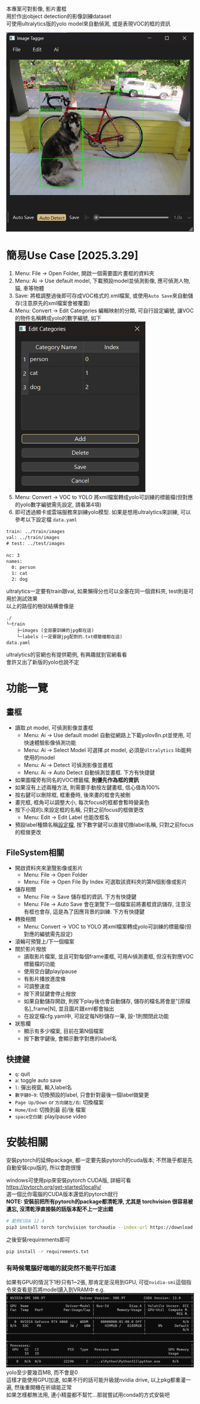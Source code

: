 本專案可對影像, 影片畫框  
用於作出object detection的影像訓練dataset  
可使用ultralytics版的yolo model來自動偵測, 或是表現VOC的框的資訊

![system gui](./asset/system_gui.png)

# 簡易Use Case [2025.3.29]
1. Menu: File -> Open Folder, 開啟一個需要圖片畫框的資料夾
2. Menu: Ai -> Use default model, 下載預設model並偵測影像, 應可偵測人物, 貓, 車等物體
3. Save: 將框調整過後即可存成VOC格式的.xml檔案, 或使用`Auto Save`來自動儲存(注意原先的xml檔案會被覆蓋)
4. Menu: Convert -> Edit Categories  編輯映射的分類, 可自行設定編號, 讓VOC的物件名稱轉成yolo的數字編號, 如下
![categories](./asset/categories.png)  
5. Menu: Convert -> VOC to YOLO  將xml檔案轉成yolo可訓練的標籤檔(但對應的yolo數字編號需先設定, 請看第4項)
6. 即可透過顯卡或雲端服務來訓練yolo模型. 如果是想用ultralytics來訓練, 可以參考以下設定檔 `data.yaml`
```
train: ../train/images
val: ../train/images
# test: ../test/images

nc: 3
names: 
  0: person
  1: cat
  2: dog
```
ultralytics一定要有train跟val, 如果懶得分也可以全塞在同一個資料夾, test則是可用於測試效果  
以上的路徑的樹狀結構會像是  
```
./
└─train
    ├─images (全部要訓練的jpg都在這)
    └─labels (一定要跟jpg配對的.txt標籤檔都在這)
data.yaml
```
ultralytics的官網也有提供範例, 有興趣就到官網看看  
會許又出了新版的yolo也說不定  

# 功能一覽
## 畫框
- 讀取.pt model, 可偵測影像並畫框
  - Menu: Ai -> Use default model 自動從網路上下載yolov8n.pt並使用, 可快速體驗影像偵測功能
  - Menu: Ai -> Select Model 可選擇.pt model, 必須是`Ultralytics` lib能夠使用的model
  - Menu: Ai -> Detect 可偵測影像並畫框
  - Menu: Ai -> Auto Detect 自動偵測並畫框. 下方有快捷鍵
- 如果圖檔旁有同名的VOC標籤檔, **則優先作為框的資訊**
- 如果沒有上述兩種方法, 則需要手動按左鍵畫框, 信心值為100%
- 按右鍵可以刪除框, 框重疊時, 後來畫的框會先被刪
- 畫完框, 框角可以調整大小, 每次focus的框都會暫時變黃色
- 按下小寫的`L`來設定框的名稱, 只對之前focus的框做更改
  - Menu: Edit -> Edit Label 也能改框名
- 預設label種類名稱[設定檔](./config/settings.yaml), 按下數字鍵可以直接切換label名稱, 只對之前focus的框做更改

## FileSystem相關
- 開啟資料夾來瀏覽影像或影片
  - Menu: File -> Open Folder
  - Menu: File -> Open File By Index   可選取該資料夾的第N個影像或影片
- 儲存相關
  - Menu: File -> Save  儲存框的資訊. 下方有快捷鍵
  - Menu: File -> Auto Save  會在瀏覽下一個檔案前將畫框資訊儲存, 注意沒有框也會存, 這是為了因應背景的訓練. 下方有快捷鍵
- 轉換相關
  - Menu: Convert -> VOC to YOLO  將xml檔案轉成yolo可訓練的標籤檔(但對應的編號需先設定)
- 滾輪可預覽上/下一個檔案
- 關於影片撥放
  - 讀取影片檔案, 並且可對每個frame畫框, 可用Ai偵測畫框, 但沒有對應VOC標籤檔的功能
  - 使用空白鍵play/pause
  - 有影片播放進度條
  - 可調整速度
  - 按下滑鼠鍵會停止撥放
  - 如果自動儲存開啟, 則按下play後也會自動儲存, 儲存的檔名將會是"[原檔名]_frame[N], 並且圖片跟xml都會抽出
  - 在設定檔cfg.yaml中, 可設定每N秒儲存一筆, 設-1則關閉此功能
- 狀態欄
  - 顯示有多少檔案, 目前在第N個檔案
  - 按下數字鍵後, 會顯示數字對應的label名

## 快捷鍵
  - `q`: quit
  - `a`: toggle auto save
  - `l`: 彈出視窗, 輸入label名
  - `數字鍵0~9`: 切換預設的label, 只會針對最後一個label做變更
  - `Page Up/Down` or `方向鍵左/右`: 切換檔案
  - `Home/End`: 切換到最 前/後 檔案
  - `space空白鍵`: play/pause video

# 安裝相關
安裝pytorch的延伸package, 都一定要先裝pytorch的cuda版本; 不然幾乎都是先自動安裝cpu版的, 所以會跑很慢

windows可使用pip來安裝pytorch CUDA版, 詳細可看  
https://pytorch.org/get-started/locally/  
選一個比你電腦的CUDA版本還低的pytorch就行  
**NOTE: 安裝前把所有pytorch的package都清乾淨, 尤其是 torchvision 很容易被遺忘, 沒清乾淨直接裝的話版本配不上一定出錯**
```bash
# 範例CUDA 12.4
pip3 install torch torchvision torchaudio --index-url https://download.pytorch.org/whl/cu124
```
之後安裝requirements即可
```bash
pip install -r requirements.txt
```

### 有時候電腦好端端的就突然不能平行加速
如果有GPU的情況下1秒只有1~2張, 那肯定是沒用到GPU, 可從`nvidia-smi`這個指令來查看是否將model讀入到VRAM中 e.g.  
![alt text](asset/nvidia-smi.png)  
yolo至少要幾百MB, 而不會是0  
這樣才能使用GPU加速, 如果不行的話可能升級就nvidia drive, 以上pkg都重灌一遍, 然後重開機在祈禱能正常  
如果怎樣都無法用, 連小精靈都不幫忙...那就嘗試用conda的方式安裝吧  
